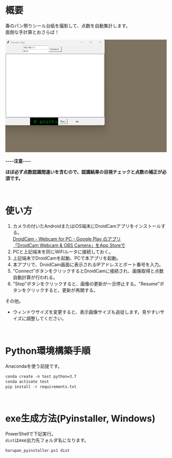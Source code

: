 # 概要

春のパン祭りシール台紙を撮影して、点数を自動集計します。  
面倒な手計算とおさらば！

![](doc_images/harupan_example_230415b.gif)


**----注意----**

**ほぼ必ず点数認識間違いを含むので、認識結果の目視チェックと点数の補正が必須です。**

<br/>

# 使い方

1. カメラの付いたAndroidまたはiOS端末にDroidCamアプリをインストールする。  
   [DroidCam - Webcam for PC - Google Play のアプリ](https://play.google.com/store/apps/details?id=com.dev47apps.droidcam&hl=ja&gl=US&pli=1)  
   [「DroidCam Webcam & OBS Camera」をApp Storeで](https://apps.apple.com/jp/app/droidcam-webcam-obs-camera/id1510258102)
2. PCと上記端末を同じWiFiルータに接続しておく。
3. 上記端末でDroidCamを起動、PCで本アプリを起動。
4. 本アプリで、DroidCam画面に表示されるIPアドレスとポート番号を入力。
5. "Connect"ボタンをクリックするとDroidCamに接続され、画像取得と点数自動計算が行われる。
6. "Stop"ボタンをクリックすると、画像の更新が一旦停止する。"Resume"ボタンをクリックすると、更新が再開する。

その他。

- ウィンドウサイズを変更すると、表示画像サイズも追従します。見やすいサイズに調整してください。

<br/>

# Python環境構築手順

Anacondaを使う前提です。

```
conda create -n test python=3.7
conda activate test
pip install -r requirements.txt
```


<br/>

# exe生成方法(Pyinstaller, Windows)

PowerShellで下記実行。  
`dist`はexe出力先フォルダ名になります。

```
harupan_pyinstaller.ps1 dist
```



